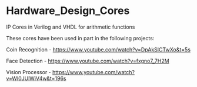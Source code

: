 # Hardware_Design_Cores
IP Cores in Verilog and VHDL for arithmetic functions

These cores have been used in part in the following projects:

Coin Recognition - https://www.youtube.com/watch?v=DpAkSICTwXo&t=5s

Face Detection - https://www.youtube.com/watch?v=fxgno7_7H2M

Vision Processor - https://www.youtube.com/watch?v=Wl0JUlWiV4w&t=196s

